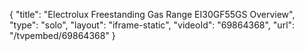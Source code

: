 {
    "title": "Electrolux Freestanding Gas Range EI30GF55GS Overview",
    "type": "solo",
    "layout": "iframe-static",
    "videoId": "69864368",
    "url": "\/tvpembed\/69864368"
}